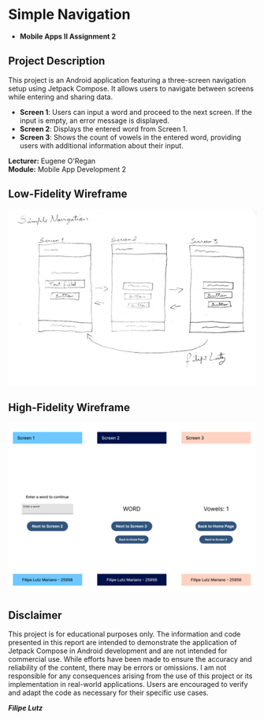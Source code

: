 # Simple Navigation

- **Mobile Apps II Assignment 2**

## Project Description

This project is an Android application featuring a three-screen navigation setup using Jetpack Compose. It allows users to navigate between screens while entering and sharing data.

- **Screen 1**: Users can input a word and proceed to the next screen. If the input is empty, an error message is displayed.
- **Screen 2**: Displays the entered word from Screen 1.
- **Screen 3**: Shows the count of vowels in the entered word, providing users with additional information about their input.

**Lecturer:** Eugene O'Regan  
**Module:** Mobile App Development 2 

## Low-Fidelity Wireframe
![Low-Fidelity Wireframe](https://github.com/FilipeLutz/SimpleNavigation/blob/master/Low-Fidelity%20Wireframe.jpg)

## High-Fidelity Wireframe
![High-Fidelity Wireframe](https://github.com/FilipeLutz/SimpleNavigation/blob/master/High-fidelity%20Wireframe.png)

## Disclaimer

This project is for educational purposes only. The information and code presented in this report are intended to demonstrate the application of Jetpack Compose in Android development and are not intended for commercial use. While efforts have been made to ensure the accuracy and reliability of the content, there may be errors or omissions. I am not responsible for any consequences arising from the use of this project or its implementation in real-world applications. Users are encouraged to verify and adapt the code as necessary for their specific use cases.

***Filipe Lutz***
